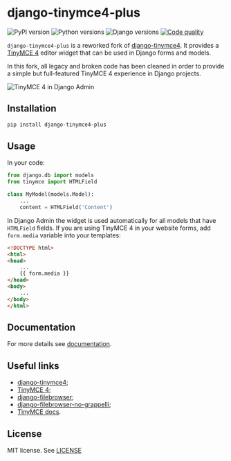 # django-tinymce4-plus

![PyPI version](https://img.shields.io/pypi/v/django-tinymce4-plus.svg?style=flat&color=light-green)
![Python versions](https://img.shields.io/pypi/pyversions/django-tinymce4-plus.svg)
![Django versions](https://img.shields.io/pypi/djversions/django-tinymce4-plus.svg)
[![Code quality](https://github.com/danfimov/django-tinymce4-plus/actions/workflows/code-quality.yml/badge.svg)](https://github.com/danfimov/django-tinymce4-plus/actions/workflows/code-quality.yml)

`django-tinymce4-plus` is a reworked fork of [django-tinymce4](https://github.com/dani0805/django-tinymce4). It provides a [TinyMCE 4](https://www.tinymce.com/) editor widget that can be used in Django forms and models.

In this fork, all legacy and broken code has been cleaned in order to provide a simple but full-featured TinyMCE 4 experience in Django projects.

![TinyMCE 4 in Django Admin](docs/_static/html_form.png)

## Installation

```bash
pip install django-tinymce4-plus
```

## Usage 
In your code:

```python
from django.db import models
from tinymce import HTMLField

class MyModel(models.Model):
    ...
    content = HTMLField('Content')
```

In Django Admin the widget is used automatically for all models that have `HTMLField` fields. If you are using TinyMCE 4 in your website forms, add `form.media` variable into your templates:

```html
<!DOCTYPE html>
<html>
<head>
    ...
    {{ form.media }}
</head>
<body>
    ...
</body>
</html>
```

## Documentation

For more details see [documentation](https://danfimov.github.io/django-tinymce4-plus/).

## Useful links

- [django-tinymce4](https://github.com/dani0805/django-tinymce4);
- [TinyMCE 4](https://www.tinymce.com/);
- [django-filebrowser](https://github.com/sehmaschine/django-filebrowser);
- [django-filebrowser-no-grappelli](https://github.com/smacker/django-filebrowser-no-grappelli);
- [TinyMCE docs](https://www.tinymce.com/docs/).

## License

MIT license. See [LICENSE](https://github.com/danfimov/django-tinymce4-plus/blob/main/LICENSE)
